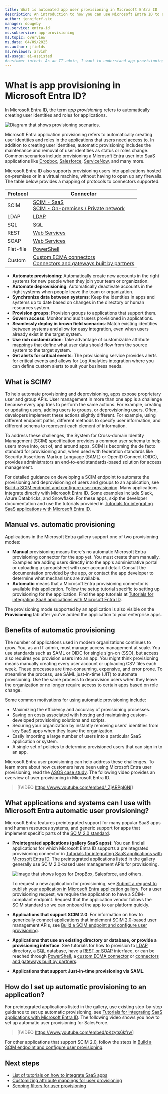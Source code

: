 ```yaml
---
title: What is automated app user provisioning in Microsoft Entra ID
description: An introduction to how you can use Microsoft Entra ID to automatically provision, deprovision, and continuously update user accounts across multiple third-party applications.
author: jenniferf-skc
manager: dougeby
ms.service: entra-id
ms.subservice: app-provisioning
ms.topic: overview
ms.date: 04/09/2025
ms.author: jfields
ms.reviewer: arvinh
ai-usage: ai-assisted
#customer intent: As an IT admin, I want to understand app provisioning in Microsoft Entra ID so that I can automate user account management across applications.  
---
```

# What is app provisioning in Microsoft Entra ID?

In Microsoft Entra ID, the term *app provisioning* refers to automatically creating user identities and roles for applications.

![Diagram that shows provisioning scenarios.](~/id-governance/media/what-is-provisioning/provisioning.png)

Microsoft Entra application provisioning refers to automatically creating user identities and roles in the applications that users need access to. In addition to creating user identities, automatic provisioning includes the maintenance and removal of user identities as status or roles change. Common scenarios include provisioning a Microsoft Entra user into SaaS applications like [Dropbox](~/identity/saas-apps/dropboxforbusiness-provisioning-tutorial.md), [Salesforce](~/identity/saas-apps/salesforce-provisioning-tutorial.md), [ServiceNow](~/identity/saas-apps/servicenow-provisioning-tutorial.md), and many more.

Microsoft Entra ID also supports provisioning users into applications hosted on-premises or in a virtual machine, without having to open up any firewalls. The table below provides a mapping of protocols to connectors supported. 

|Protocol |Connector|
|-----|-----|
| SCIM | [SCIM - SaaS](use-scim-to-provision-users-and-groups.md) <br />[SCIM - On-premises / Private network](./on-premises-scim-provisioning.md) |
| LDAP | [LDAP](./on-premises-ldap-connector-configure.md)|
| SQL  | [SQL](./tutorial-ecma-sql-connector.md) |
| REST | [Web Services](./on-premises-web-services-connector.md)|
| SOAP | [Web Services](./on-premises-web-services-connector.md)|
| Flat-file| [PowerShell](./on-premises-powershell-connector.md) |
| Custom | [Custom ECMA connectors](./on-premises-custom-connector.md) <br /> [Connectors and gateways built by partners](./partner-driven-integrations.md)|

- **Automate provisioning**: Automatically create new accounts in the right systems for new people when they join your team or organization.
- **Automate deprovisioning**: Automatically deactivate accounts in the right systems when people leave the team or organization.
- **Synchronize data between systems**: Keep the identities in apps and systems up to date based on changes in the directory or human resources system.
- **Provision groups**: Provision groups to applications that support them.
- **Govern access**: Monitor and audit users provisioned in applications.
- **Seamlessly deploy in brown field scenarios**: Match existing identities between systems and allow for easy integration, even when users already exist in the target system.
- **Use rich customization**: Take advantage of customizable attribute mappings that define what user data should flow from the source system to the target system.
- **Get alerts for critical events**: The provisioning service provides alerts for critical events and allows for Log Analytics integration where you can define custom alerts to suit your business needs.

## What is SCIM?

To help automate provisioning and deprovisioning, apps expose proprietary user and group APIs. User management in more than one app is a challenge because every app tries to perform the same actions. For example, creating or updating users, adding users to groups, or deprovisioning users. Often, developers implement these actions slightly different. For example, using different endpoint paths, different methods to specify user information, and different schema to represent each element of information.

To address these challenges, the System for Cross-domain Identity Management (SCIM) specification provides a common user schema to help users move into, out of, and around apps. SCIM is becoming the de facto standard for provisioning and, when used with federation standards like Security Assertions Markup Language (SAML) or OpenID Connect (OIDC), provides administrators an end-to-end standards-based solution for access management.

For detailed guidance on developing a SCIM endpoint to automate the provisioning and deprovisioning of users and groups to an application, see [Build a SCIM endpoint and configure user provisioning](use-scim-to-provision-users-and-groups.md). Many applications integrate directly with Microsoft Entra ID. Some examples include Slack, Azure Databricks, and Snowflake. For these apps, skip the developer documentation and use the tutorials provided in [Tutorials for integrating SaaS applications with Microsoft Entra ID](~/identity/saas-apps/tutorial-list.md).

## Manual vs. automatic provisioning

Applications in the Microsoft Entra gallery support one of two provisioning modes:

* **Manual** provisioning means there's no automatic Microsoft Entra provisioning connector for the app yet. You must create them manually. Examples are adding users directly into the app's administrative portal or uploading a spreadsheet with user account detail. Consult the documentation provided by the app, or contact the app developer to determine what mechanisms are available.
* **Automatic** means that a Microsoft Entra provisioning connector is available this application. Follow the setup tutorial specific to setting up provisioning for the application. Find the app tutorials at [Tutorials for integrating SaaS applications with Microsoft Entra ID](~/identity/saas-apps/tutorial-list.md).

The provisioning mode supported by an application is also visible on the **Provisioning** tab after you've added the application to your enterprise apps.

## Benefits of automatic provisioning

The number of applications used in modern organizations continues to grow. You, as an IT admin, must manage access management at scale. You use standards such as SAML or OIDC for single sign-on (SSO), but access also requires you provision users into an app. You might think provisioning means manually creating every user account or uploading CSV files each week. These processes are time-consuming, expensive, and error prone. To streamline the process, use SAML just-in-time (JIT) to automate provisioning. Use the same process to deprovision users when they leave the organization or no longer require access to certain apps based on role change.

Some common motivations for using automatic provisioning include:

- Maximizing the efficiency and accuracy of provisioning processes.
- Saving on costs associated with hosting and maintaining custom-developed provisioning solutions and scripts.
- Securing your organization by instantly removing users' identities from key SaaS apps when they leave the organization.
- Easily importing a large number of users into a particular SaaS application or system.
- A single set of policies to determine provisioned users that can sign in to an app.

Microsoft Entra user provisioning can help address these challenges. To learn more about how customers have been using Microsoft Entra user provisioning, read the [ASOS case study](https://techcommunity.microsoft.com/blog/identity/asos-better-protects-its-data-with-azure-ad-automated-user-provisioning/827846). The following video provides an overview of user provisioning in Microsoft Entra ID.

> [!VIDEO https://www.youtube.com/embed/_ZjARPpI6NI]

<a name='what-applications-and-systems-can-i-use-with-azure-ad-automatic-user-provisioning'></a>

## What applications and systems can I use with Microsoft Entra automatic user provisioning?

Microsoft Entra features preintegrated support for many popular SaaS apps and human resources systems, and generic support for apps that implement specific parts of the [SCIM 2.0 standard](https://techcommunity.microsoft.com/blog/microsoftsecurityandcompliance/provisioning-with-scim-%e2%80%93-getting-started/880010).

* **Preintegrated applications (gallery SaaS apps)**: You can find all applications for which Microsoft Entra ID supports a preintegrated provisioning connector in [Tutorials for integrating SaaS applications with Microsoft Entra ID](~/identity/saas-apps/tutorial-list.md). The preintegrated applications listed in the gallery generally use SCIM 2.0-based user management APIs for provisioning. 

   ![Image that shows logos for DropBox, Salesforce, and others.](./media/user-provisioning/gallery-app-logos.png)

   To request a new application for provisioning, see [Submit a request to publish your application in Microsoft Entra application gallery](~/identity/enterprise-apps/v2-howto-app-gallery-listing.md). For a user provisioning request, we require the application to have a SCIM-compliant endpoint. Request that the application vendor follows the SCIM standard so we can onboard the app to our platform quickly.

* **Applications that support SCIM 2.0**: For information on how to generically connect applications that implement SCIM 2.0-based user management APIs, see [Build a SCIM endpoint and configure user provisioning](use-scim-to-provision-users-and-groups.md).

* **Applications that use an existing directory or database, or provide a provisioning interface**: See tutorials for how to provision to [LDAP](./on-premises-ldap-connector-configure.md) directory, a [SQL](./tutorial-ecma-sql-connector.md) database, have a [REST or SOAP](./on-premises-web-services-connector.md) interface, or can be reached through [PowerShell](./on-premises-powershell-connector.md), a [custom ECMA connector](./on-premises-custom-connector.md) or [connectors and gateways built by partners](./partner-driven-integrations.md).

* **Applications that support Just-in-time provisioning via SAML**.

## How do I set up automatic provisioning to an application?

For preintegrated applications listed in the gallery, use existing step-by-step guidance to set up automatic provisioning, see [Tutorials for integrating SaaS applications with Microsoft Entra ID](~/identity/saas-apps/tutorial-list.md). The following video shows you how to set up automatic user provisioning for SalesForce.

> [!VIDEO https://www.youtube.com/embed/pKzyts6kfrw]

For other applications that support SCIM 2.0, follow the steps in [Build a SCIM endpoint and configure user provisioning](use-scim-to-provision-users-and-groups.md).


## Next steps

- [List of tutorials on how to integrate SaaS apps](~/identity/saas-apps/tutorial-list.md)
- [Customizing attribute mappings for user provisioning](customize-application-attributes.md)
- [Scoping filters for user provisioning](define-conditional-rules-for-provisioning-user-accounts.md)
